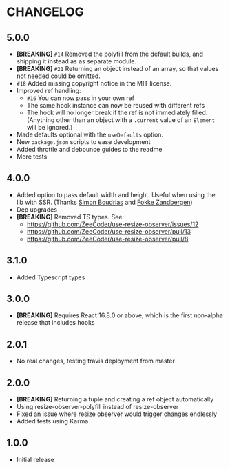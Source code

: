 # CHANGELOG

## 5.0.0

- **[BREAKING]** `#14` Removed the polyfill from the default builds, and shipping
  it instead as as separate module.
- **[BREAKING]** `#21` Returning an object instead of an array, so that values not
  needed could be omitted.
- `#18` Added missing copyright notice in the MIT license.
- Improved ref handling:
  - `#16` You can now pass in your own ref
  - The same hook instance can now be reused with different refs
  - The hook will no longer break if the ref is not immediately filled.
    (Anything other than an object with a `.current` value of an `Element` will
    be ignored.)
- Made defaults optional with the `useDefaults` option.
- New `package.json` scripts to ease development
- Added throttle and debounce guides to the readme
- More tests

## 4.0.0

- Added option to pass default width and height. Useful when using the lib with
  SSR. (Thanks [Simon Boudrias](https://github.com/SBoudrias) and
  [Fokke Zandbergen](https://github.com/FokkeZB))
- Dep upgrades
- **[BREAKING]** Removed TS types. See:
  - https://github.com/ZeeCoder/use-resize-observer/issues/12
  - https://github.com/ZeeCoder/use-resize-observer/pull/13
  - https://github.com/ZeeCoder/use-resize-observer/pull/8

## 3.1.0

- Added Typescript types

## 3.0.0

- **[BREAKING]** Requires React 16.8.0 or above, which is the first non-alpha
  release that includes hooks

## 2.0.1

- No real changes, testing travis deployment from master

## 2.0.0

- **[BREAKING]** Returning a tuple and creating a ref object automatically
- Using resize-observer-polyfill instead of resize-observer
- Fixed an issue where resize observer would trigger changes endlessly
- Added tests using Karma

## 1.0.0

- Initial release
